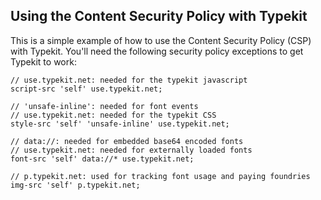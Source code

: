 ## Using the Content Security Policy with Typekit

This is a simple example of how to use the Content Security Policy (CSP) with Typekit. You'll need the following security policy exceptions to get Typekit to work:

    // use.typekit.net: needed for the typekit javascript
    script-src 'self' use.typekit.net;

    // 'unsafe-inline': needed for font events
    // use.typekit.net: needed for the typekit CSS
    style-src 'self' 'unsafe-inline' use.typekit.net;

    // data://: needed for embedded base64 encoded fonts
    // use.typekit.net: needed for externally loaded fonts
    font-src 'self' data://* use.typekit.net;

    // p.typekit.net: used for tracking font usage and paying foundries
    img-src 'self' p.typekit.net;
